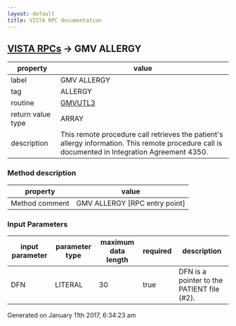 ```yaml
---
layout: default
title: VISTA RPC documentation
---
```




## [VISTA RPCs](TableOfContent.md) &#8594; GMV ALLERGY 

 property | value 
--- | --- 
 label | GMV ALLERGY
 tag | ALLERGY
 routine | [GMVUTL3](http://code.osehra.org/dox/Routine_GMVUTL3_source.html)
 return value type | ARRAY
 description | This remote procedure call retrieves the patient's allergy information. This remote procedure call is documented in Integration Agreement 4350.


### Method description

 property | value 
--- | --- 
 Method comment | GMV ALLERGY [RPC entry point]

### Input Parameters

| input parameter | parameter type | maximum data length | required | description | 
| --- | --- | --- | --- | --- | 
| DFN | LITERAL | 30 | true | DFN is a pointer to the PATIENT file (#2). | 




Generated on January 11th 2017, 6:34:23 am